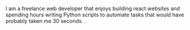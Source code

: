 I am a freelance web developer that enjoys building react websites and spending hours writing Python scripts to automate tasks that would have probably taken me 30 seconds.
